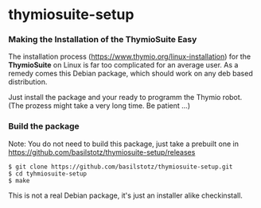 # thymiosuite-setup

### Making the Installation of the ThymioSuite Easy 

The installation process  (https://www.thymio.org/linux-installation) for the **ThymioSuite** on Linux is far too complicated for an average user. As a remedy comes this Debian package, which should work on any deb based distribution.

Just install the package and your ready to programm the Thymio robot. (The prozess might take a very long time. Be patient ...)  

 


### Build the package

Note: You do not need to build this package, just take a prebuilt one in https://github.com/basilstotz/thymiosuite-setup/releases

```
$ git clone https://github.com/basilstotz/thymiosuite-setup.git
$ cd tyhmiosuite-setup
$ make
```
This is not a real Debian package, it's just an installer alike checkinstall.
